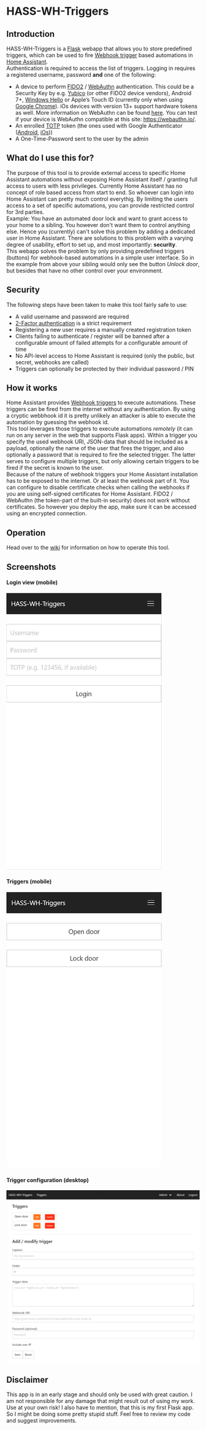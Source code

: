 # HASS-WH-Triggers

## Introduction

HASS-WH-Triggers is a [Flask](https://www.palletsprojects.com/p/flask/) webapp that allows you to store predefined triggers, which can be used to fire [Webhook trigger](https://www.home-assistant.io/docs/automation/trigger/#webhook-trigger) based automations in [Home Assistant](https://www.home-assistant.io/).  
Authentication is required to access the list of triggers. Logging in requires a registered username, password __and__ one of the following:
- A device to perform [FIDO2](https://fidoalliance.org/fido2/) / [WebAuthn](https://www.w3.org/TR/webauthn/) authentication. This could be a Security Key by e.g. [Yubico](https://www.yubico.com) (or other FIDO2 device vendors), Android 7+, [Windows Hello](https://www.microsoft.com/en-us/windows/windows-hello) or Apple’s Touch ID (currently only when using [Google Chrome](https://www.google.com/chrome/)). iOs devices with version 13+ support hardware tokens as well. More information on WebAuthn can be found [here](https://webauthn.guide/). You can test if your device is WebAuthn compatible at this site: https://webauthn.io/.
- An enrolled [TOTP](https://tools.ietf.org/html/rfc6238) token (the ones used with Google Authenticator ([Android](https://play.google.com/store/apps/details?id=com.google.android.apps.authenticator2), [iOs](https://apps.apple.com/app/google-authenticator/id388497605)))
- A One-Time-Password sent to the user by the admin

## What do I use this for?

The purpose of this tool is to provide external access to specific Home Assistant automations without exposing Home Assistant itself / granting full access to users with less privileges. Currently Home Assistant has no concept of role based access from start to end. So whoever can login into Home Assistant can pretty much control everythig. By limiting the users access to a set of specific automations, you can provide restricted control for 3rd parties.  
Example: You have an automated door lock and want to grant access to your home to a sibling. You however don't want them to control anything else. Hence you (currently) can't solve this problem by adding a dedicated user in Home Assistant. There are solutions to this problem with a varying degree of usability, effort to set up, and most importantly: __security__.  
This webapp solves the problem by only providing predefined triggers (buttons) for webhook-based automations in a simple user interface. So in the example from above your sibling would only see the button _Unlock door_, but besides that have no other control over your environment.

## Security

The following steps have been taken to make this tool fairly safe to use:
- A valid username and password are required
- [2-Factor authentication](https://en.wikipedia.org/wiki/Multi-factor_authentication) is a strict requirement
- Registering a new user requires a manually created registration token
- Clients failing to authenticate / register will be banned after a configurable amount of failed attempts for a configurable amount of time
- No API-level access to Home Assistant is required (only the public, but secret, webhooks are called)
- Triggers can optionally be protected by their individual password / PIN

## How it works

Home Assistant provides [Webhook triggers](https://www.home-assistant.io/docs/automation/trigger/#webhook-trigger) to execute automations. These triggers can be fired from the internet without any authentication. By using a cryptic webbhook id it is pretty unlikely an attacker is able to execute the automation by guessing the webhook id.  
This tool leverages those triggers to execute automations _remotely_ (it can run on any server in the web that supports Flask apps). Within a trigger you specify the used webhook URI, JSON-data that should be included as a payload, optionally the name of the user that fires the trigger, and also optionally a password that is required to fire the selected trigger. The latter serves to configure multiple triggers, but only allowing certain triggers to be fired if the secret is known to the user.  
Because of the nature of webhook triggers your Home Assistant installation has to be exposed to the internet. Or at least the webhook part of it. You can configure to disable certificate checks when calling the webhooks if you are using self-signed certificates for Home Assistant. FIDO2 / WebAuthn (the token-part of the built-in security) does not work without certificates. So however you deploy the app, make sure it can be accessed using an encrypted connection.

## Operation

Head over to the [wiki](https://github.com/danielperna84/hass-wh-triggers/wiki) for information on how to operate this tool.

## Screenshots

#### Login view (mobile)
![Login](https://raw.githubusercontent.com/danielperna84/hass-wh-triggers/master/screenshots/login-mobile.PNG)
#### Triggers (mobile)
![Triggers](https://raw.githubusercontent.com/danielperna84/hass-wh-triggers/master/screenshots/triggers-mobile.PNG)
#### Trigger configuration (desktop)
![Trigger configuration](https://raw.githubusercontent.com/danielperna84/hass-wh-triggers/master/screenshots/conf-triggers-desktop.png)

## Disclaimer

This app is in an early stage and should only be used with great caution. I am not responsible for any damage that might result out of using my work. Use at your own risk! I also have to mention, that this is my first Flask app. So I might be doing some pretty stupid stuff. Feel free to review my code and suggest improvements.
